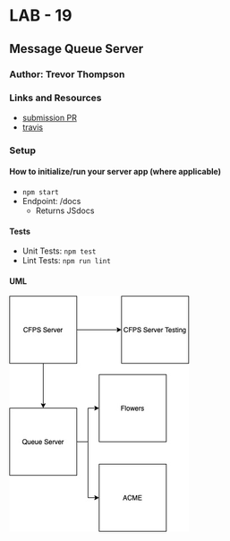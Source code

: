 # LAB - 19

## Message Queue Server

### Author: Trevor Thompson

### Links and Resources
* [submission PR](https://github.com/trevorthompson-401-advanced-javascript/lab-20/pull/1)
* [travis](https://travis-ci.com/trevorthompson-401-advanced-javascript/lab-20)

### Setup
#### How to initialize/run your server app (where applicable)
* `npm start`
* Endpoint: /docs
  * Returns JSdocs
  
#### Tests
* Unit Tests: `npm test`
* Lint Tests: `npm run lint`

#### UML
![UML](assets/uml.jpg)
